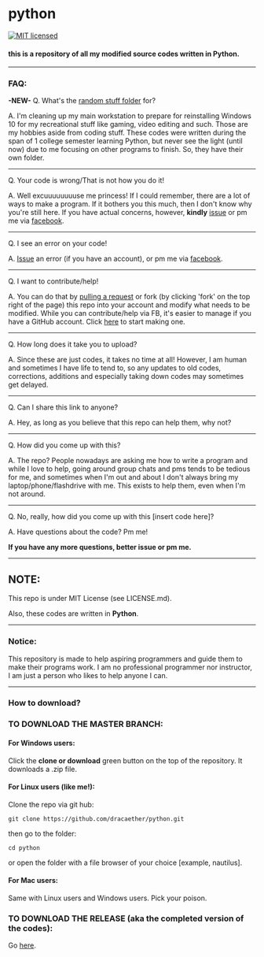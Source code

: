 # python
[![MIT licensed](https://img.shields.io/badge/license-MIT-blue.svg)](./LICENSE.md)

#### this is a repository of all my modified source codes written in Python.

----
### FAQ:

**-NEW-** Q. What's the [random stuff folder](https://github.com/dracaether/python/tree/master/random%20stuff) for? 

A. I'm cleaning up my main workstation to prepare for reinstalling Windows 10 for my recreational stuff like gaming, video editing and such. Those are my hobbies aside from coding stuff.
These codes were written during the span of 1 college semester learning Python, but never see the light (until now) due to 
me focusing on other programs to finish. So, they have their own folder.

----
Q. Your code is wrong/That is not how you do it!

A. Well excuuuuuuuuse me princess! If I could remember, there are a lot of ways to make a program. If it bothers you this much, then I don't know why you're still here. If you have actual concerns, however, **kindly** [issue](https://github.com/dracaether/python/issues/new) or pm me via [facebook](https://www.facebook.com/dracaether).

----
  Q.  I see an error on your code!

  A. [Issue](https://github.com/dracaether/python/issues/new) an error (if you have an account), or pm me via [facebook](https://www.facebook.com/dracaether).
  
----
  Q. I want to contribute/help!
  
  A. You can do that by [pulling a request](https://github.com/dracaether/python/compare) or fork (by clicking 'fork' on the top right of the page) this repo into your account and modify what needs to be modified. While you can contribute/help via FB, it's easier to manage if you have a GitHub account. Click [here](https://github.com) to start making one.
 
----
  Q. How long does it take you to upload?
  
  A. Since these are just codes, it takes no time at all! However, I am human and sometimes I have life to tend to, so any updates to old codes, corrections, additions and especially taking down codes may sometimes get delayed.

----
  Q. Can I share this link to anyone?
  
  A. Hey, as long as you believe that this repo can help them, why not?
  
----
  Q. How did you come up with this?
  
  A. The repo? People nowadays are asking me how to write a program and while I love to help, going around group chats and pms tends to be tedious for me, and sometimes when I'm out and about I don't always bring my laptop/phone/flashdrive with me. This exists to help them, even when I'm not around.
  
----
  Q. No, really, how did you come up with this [insert code here]?
  
  A. Have questions about the code? Pm me!


**If you have any more questions, better issue or pm me.**

----
## NOTE:
This repo is under MIT License (see LICENSE.md).

Also, these codes are written in **Python**.

----
### Notice:
This repository is made to help aspiring programmers and guide them to make their programs work. I am no professional programmer nor instructor, I am just a person who likes to help anyone I can.

----
### How to download?

### TO DOWNLOAD THE MASTER BRANCH:

#### For Windows users:
Click the **clone or download** green button on the top of the repository. It downloads a .zip file.

#### For Linux users (like me!):
Clone the repo via git hub:
```
git clone https://github.com/dracaether/python.git
```

then go to the folder:
```
cd python
```

or open the folder with a file browser of your choice [example, nautilus].

#### For Mac users:
Same with Linux users and Windows users. Pick your poison.

### TO DOWNLOAD THE RELEASE (aka the completed version of the codes):

Go [here](https://github.com/dracaether/python/releases).

